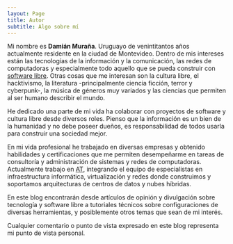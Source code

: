 ```yaml
---
layout: Page
title: Autor
subtitle: Algo sobre mí
---
```


Mi nombre es **Damián Muraña**. Uruguayo de venintitantos años actualmente residente en la ciudad de Montevideo.
Dentro de mis intereses están las tecnologías de la información y la comunicación, las redes de computadoras y especialmente todo aquello que se pueda construir con [software libre](https://www.fsf.org/).
Otras cosas que me interesan son la cultura libre, el hacktivismo, la literatura -principalmente ciencia ficción, terror y cyberpunk-, la música de géneros muy variados y las ciencias que permiten al ser humano describir el mundo.

He dedicado una parte de mi vida ha colaborar con proyectos de software y cultura libre desde diversos roles. Pienso que la información es un bien de la humanidad y no debe poseer dueños, es responsabilidad de todos usarla para construir una sociedad mejor.

En mi vida profesional he trabajado en diversas empresas y obtenido habilidades y certificaciones que me permiten desempeñarme en tareas de consultoría y administración de sistemas y redes de computadoras. Actualmente trabajo en [AT](https://www.at.uy/), integrando el equipo de especialistas en infraestructura informática, virtualización y redes donde construimos y soportamos arquitecturas de centros de datos y nubes híbridas.

En este blog encontrarán desde artículos de opinión y divulgación sobre tecnología y software libre a tutoriales técnicos sobre configuraciones de diversas herramientas, y posiblemente otros temas que sean de mi interés.

Cualquier comentario o punto de vista expresado en este blog representa mi punto de vista personal.
